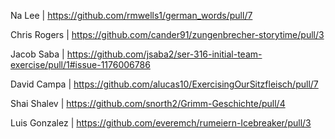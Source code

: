 Na Lee | https://github.com/rmwells1/german_words/pull/7

Chris Rogers | https://github.com/cander91/zungenbrecher-storytime/pull/3

Jacob Saba | https://github.com/jsaba2/ser-316-initial-team-exercise/pull/1#issue-1176006786

David Campa | https://github.com/alucas10/ExercisingOurSitzfleisch/pull/7

Shai Shalev | https://github.com/snorth2/Grimm-Geschichte/pull/4

Luis Gonzalez | https://github.com/everemch/rumeiern-Icebreaker/pull/3